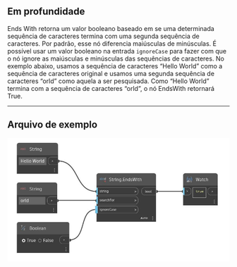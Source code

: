## Em profundidade
Ends With retorna um valor booleano baseado em se uma determinada sequência de caracteres termina com uma segunda sequência de caracteres. Por padrão, esse nó diferencia maiúsculas de minúsculas. É possível usar um valor booleano na entrada `ignoreCase` para fazer com que o nó ignore as maiúsculas e minúsculas das sequências de caracteres. No exemplo abaixo, usamos a sequência de caracteres “Hello World” como a sequência de caracteres original e usamos uma segunda sequência de caracteres “orld” como aquela a ser pesquisada. Como “Hello World” termina com a sequência de caracteres “orld”, o nó EndsWith retornará True.
___
## Arquivo de exemplo

![EndsWith](./DSCore.String.EndsWith_img.jpg)

